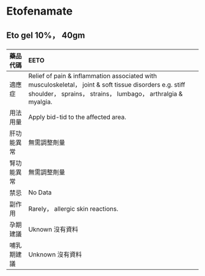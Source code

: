 # Etofenamate

## Eto gel 10%， 40gm

##### 

| 藥品代碼   | EETO                                                                                                                                                                    |
|:-----------|:------------------------------------------------------------------------------------------------------------------------------------------------------------------------|
| 適應症     | Relief of pain & inflammation associated with musculoskeletal， joint & soft tissue disorders e.g. stiff shoulder， sprains， strains， lumbago， arthralgia & myalgia. |
| 用法用量   | Apply bid-tid to the affected area.                                                                                                                                     |
| 肝功能異常 | 無需調整劑量                                                                                                                                                            |
| 腎功能異常 | 無需調整劑量                                                                                                                                                            |
| 禁忌       | No Data                                                                                                                                                                 |
| 副作用     | Rarely， allergic skin reactions.                                                                                                                                       |
| 孕期建議   | Uknown 沒有資料                                                                                                                                                         |
| 哺乳期建議 | Unknown 沒有資料                                                                                                                                                        |

